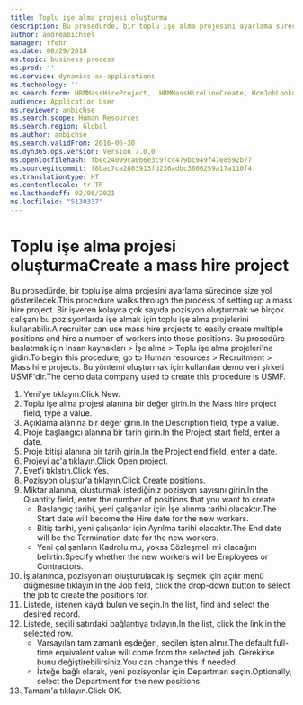 ```yaml
---
title: Toplu işe alma projesi oluşturma
description: Bu prosedürde, bir toplu işe alma projesini ayarlama sürecinde size yol gösterilecek.
author: andreabichsel
manager: tfehr
ms.date: 08/29/2018
ms.topic: business-process
ms.prod: ''
ms.service: dynamics-ax-applications
ms.technology: ''
ms.search.form: HRMMassHireProject,  HRMMassHireLineCreate, HcmJobLookup, HcmPersonnelManagementWorkspace
audience: Application User
ms.reviewer: anbichse
ms.search.scope: Human Resources
ms.search.region: Global
ms.author: anbichse
ms.search.validFrom: 2016-06-30
ms.dyn365.ops.version: Version 7.0.0
ms.openlocfilehash: fbec24099ca0b6e3c97cc479bc949f47e8592b77
ms.sourcegitcommit: f8bac7ca2803913fd236adbc3806259a17a110f4
ms.translationtype: HT
ms.contentlocale: tr-TR
ms.lasthandoff: 02/06/2021
ms.locfileid: "5130337"
---
```

# <a name="create-a-mass-hire-project"></a><span data-ttu-id="9e0cf-103">Toplu işe alma projesi oluşturma</span><span class="sxs-lookup"><span data-stu-id="9e0cf-103">Create a mass hire project</span></span>



<span data-ttu-id="9e0cf-104">Bu prosedürde, bir toplu işe alma projesini ayarlama sürecinde size yol gösterilecek.</span><span class="sxs-lookup"><span data-stu-id="9e0cf-104">This procedure walks through the process of setting up a mass hire project.</span></span> <span data-ttu-id="9e0cf-105">Bir işveren kolayca çok sayıda pozisyon oluşturmak ve birçok çalışanı bu pozisyonlarda işe almak için toplu işe alma projelerini kullanabilir.</span><span class="sxs-lookup"><span data-stu-id="9e0cf-105">A recruiter can use mass hire projects to easily create multiple positions and hire a number of workers into those positions.</span></span> <span data-ttu-id="9e0cf-106">Bu prosedüre başlatmak için İnsan kaynakları > İşe alma > Toplu işe alma projeleri'ne gidin.</span><span class="sxs-lookup"><span data-stu-id="9e0cf-106">To begin this procedure, go to Human resources > Recruitment > Mass hire projects.</span></span> <span data-ttu-id="9e0cf-107">Bu yöntemi oluşturmak için kullanılan demo veri şirketi USMF'dir.</span><span class="sxs-lookup"><span data-stu-id="9e0cf-107">The demo data company used to create this procedure is USMF.</span></span>

1. <span data-ttu-id="9e0cf-108">Yeni'ye tıklayın.</span><span class="sxs-lookup"><span data-stu-id="9e0cf-108">Click New.</span></span>
2. <span data-ttu-id="9e0cf-109">Toplu işe alma projesi alanına bir değer girin.</span><span class="sxs-lookup"><span data-stu-id="9e0cf-109">In the Mass hire project field, type a value.</span></span>
3. <span data-ttu-id="9e0cf-110">Açıklama alanına bir değer girin.</span><span class="sxs-lookup"><span data-stu-id="9e0cf-110">In the Description field, type a value.</span></span>
4. <span data-ttu-id="9e0cf-111">Proje başlangıcı alanına bir tarih girin.</span><span class="sxs-lookup"><span data-stu-id="9e0cf-111">In the Project start field, enter a date.</span></span>
5. <span data-ttu-id="9e0cf-112">Proje bitişi alanına bir tarih girin.</span><span class="sxs-lookup"><span data-stu-id="9e0cf-112">In the Project end field, enter a date.</span></span>
6. <span data-ttu-id="9e0cf-113">Projeyi aç'a tıklayın.</span><span class="sxs-lookup"><span data-stu-id="9e0cf-113">Click Open project.</span></span>
7. <span data-ttu-id="9e0cf-114">Evet'i tıklatın.</span><span class="sxs-lookup"><span data-stu-id="9e0cf-114">Click Yes.</span></span>
8. <span data-ttu-id="9e0cf-115">Pozisyon oluştur'a tıklayın.</span><span class="sxs-lookup"><span data-stu-id="9e0cf-115">Click Create positions.</span></span>
9. <span data-ttu-id="9e0cf-116">Miktar alanına, oluşturmak istediğiniz pozisyon sayısını girin.</span><span class="sxs-lookup"><span data-stu-id="9e0cf-116">In the Quantity field, enter the number of positions that you want to create</span></span>
    * <span data-ttu-id="9e0cf-117">Başlangıç tarihi, yeni çalışanlar için İşe alınma tarihi olacaktır.</span><span class="sxs-lookup"><span data-stu-id="9e0cf-117">The Start date will become the Hire date for the new workers.</span></span>  
    * <span data-ttu-id="9e0cf-118">Bitiş tarihi, yeni çalışanlar için Ayrılma tarihi olacaktır.</span><span class="sxs-lookup"><span data-stu-id="9e0cf-118">The End date will be the Termination date for the new workers.</span></span>  
    * <span data-ttu-id="9e0cf-119">Yeni çalışanların Kadrolu mu, yoksa Sözleşmeli mi olacağını belirtin.</span><span class="sxs-lookup"><span data-stu-id="9e0cf-119">Specify whether the new workers will be Employees or Contractors.</span></span>  
10. <span data-ttu-id="9e0cf-120">İş alanında, pozisyonları oluşturulacak işi seçmek için açılır menü düğmesine tıklayın.</span><span class="sxs-lookup"><span data-stu-id="9e0cf-120">In the Job field, click the drop-down button to select the job to create the positions for.</span></span>
11. <span data-ttu-id="9e0cf-121">Listede, istenen kaydı bulun ve seçin.</span><span class="sxs-lookup"><span data-stu-id="9e0cf-121">In the list, find and select the desired record.</span></span>
12. <span data-ttu-id="9e0cf-122">Listede, seçili satırdaki bağlantıya tıklayın.</span><span class="sxs-lookup"><span data-stu-id="9e0cf-122">In the list, click the link in the selected row.</span></span>
    * <span data-ttu-id="9e0cf-123">Varsayılan tam zamanlı eşdeğeri, seçilen işten alınır.</span><span class="sxs-lookup"><span data-stu-id="9e0cf-123">The default full-time equivalent value will come from the selected job.</span></span> <span data-ttu-id="9e0cf-124">Gerekirse bunu değiştirebilirsiniz.</span><span class="sxs-lookup"><span data-stu-id="9e0cf-124">You can change this if needed.</span></span>  
    * <span data-ttu-id="9e0cf-125">İsteğe bağlı olarak, yeni pozisyonlar için Departman seçin.</span><span class="sxs-lookup"><span data-stu-id="9e0cf-125">Optionally, select the Department for the new positions.</span></span>  
13. <span data-ttu-id="9e0cf-126">Tamam'a tıklayın.</span><span class="sxs-lookup"><span data-stu-id="9e0cf-126">Click OK.</span></span>


